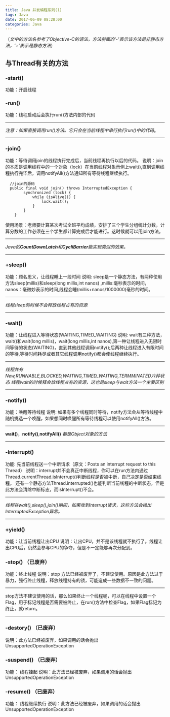 ```yaml
---
title: Java 并发编程系列(1)
tags: Java
date: 2017-06-09 08:28:00
categories: Java
---
```


 （*文中的方法名参考了Objective-C的语法，方法前面的‘-’表示该方法是非静态方法，‘+’表示是静态方法*）
 
## 与Thread有关的方法
### -start()
功能：开启线程
### -run()
功能：线程启动后会执行run()方法内部的代码

---

*注意：如果直接调用run()方法。它只会在当前线程中串行执行run()中的代码*。

---

<!--more-->

### -join()
功能：等待调用join的线程执行完成后，当前线程再执行以后的代码。
说明：join的本质是调用线程中的一个对象（lock）在当前线程对象示例上wait(),直到调用线程执行完毕后，调用notifyAll()方法通知所有等待线程继续执行。
```
  //join的源码
  public final void join() throws InterruptedException {
        synchronized (lock) {
            while (isAlive()) {
                lock.wait();
            }
        }
    }
```

使用场景：老师要计算某次考试全班平均成绩，安排了三个学生分组统计分数，计算分数的工作必须在三个学生都计算完成后才能进行。这时候就可以用join方法。

---

*Java的**CountDownLatch**和**CycliBarrier**能实现类似的效果。*

---


### +sleep()
功能：顾名思义，让线程睡上一段时间
说明: sleep是一个静态方法，有两种使用方法sleep(millis)和sleep(long millis,int nanos) ,millis:毫秒表示的时间，nanos：毫微妙表示的时间,线程会睡(millis+nanos/1000000)毫秒的时间。

---

*线程sleep的时候不会释放线程占有的资源*

---

### -wait()
功能：让线程进入等待状态(WAITING,TIMED_WAITING)
说明: wait有三种方法，wait()和wait(long millis)，wait(long millis,int nanos),第一种让线程进入无限时间等待的状态(WAITING)，直到其他线程调用notify();后两种让线程进入有限时间的等待,等待时间耗尽或者其它线程调用notify()都会使线程继续执行。

---

 *线程共有New,RUNNABLE,BLOCKED,WAITING,TIMED_WAITING,TERMMINATED六种状态*
*线程wait的时候释会放线程占有的资源，这也是sleep与wait方法一个主要区别*

---

### -notify()
功能：唤醒等待线程
说明: 如果有多个线程同时等待，notify方法会从等待线程中随机挑选一个唤醒，如果想同时唤醒所有等待线程可以使用notifyAll()方法。

---

 **wait()**，**notify()**,**notifyAll()** *都是Object对象的方法*

---

### -interrupt()
功能: 先当前线程送一个中断请求（原文：Posts an interrupt request to this Thread）
说明：interrupt并不会真正中断线程，你可以在run方法内通过Thread.currentThread.isInterrupt()判断线程是否被中断，自己决定是否结束线程。
还有一个静态方法Thread.interrupted()也能判断当前线程的中断状态，但是此方法会清除中断标志，而isInterrupt()不会。

---

*线程在wait(),sleep(),join()期间，如果收到interrupt请求，这些方法会抛出InterruptedException异常。*

---

### +yield() 
功能：让当前线程让出CPU
说明：让出CPU，并不是该线程就不执行了。线程让出CPU后，仍然会参与CPU的争夺，但是不一定能够再次分配到。

### -stop() （已废弃）
功能：终止线程
说明：stop 方法已经被废弃了，不建议使用。原因是此方法过于暴力，强行终止线程，释放线程持有的锁，可能造成一些数据不一致的问题。

---

stop方法不建议使用的话，那么如果终止一个线程呢，可以在线程中设置一个Flag，用于标记线程是否需要被终止，在run()方法中检查Flag，如果Flag标记为终止，就return。

---

### -destory() （已废弃）
说明：此方法已经被废弃，如果调用的话会抛出UnsupportedOperationException

### -suspend() （已废弃）
功能： 线程挂起
说明：此方法已经被废弃，如果调用的话会抛出UnsupportedOperationException

### -resume() （已废弃）
功能： 线程继续执行
说明：此方法已经被废弃，如果调用的话会抛出UnsupportedOperationException
